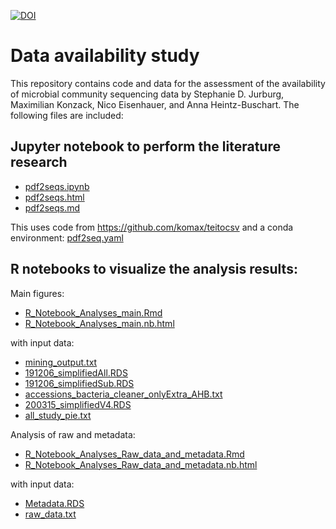 [![DOI](https://zenodo.org/badge/281296908.svg)](https://zenodo.org/badge/latestdoi/281296908)



# Data availability study

This repository contains code and data for the assessment of the availability of microbial community sequencing data by Stephanie D. Jurburg, Maximilian Konzack, Nico Eisenhauer, and Anna Heintz-Buschart. 
The following files are included: 

## Jupyter notebook to perform the literature research
* [pdf2seqs.ipynb](../../blob/master/pdf2seqs.ipynb)
* [pdf2seqs.html](../../blob/master/pdf2seqs.html)
* [pdf2seqs.md](../../blob/master/pdf2seqs.md)

This uses code from <https://github.com/komax/teitocsv>
and a conda environment: [pdf2seq.yaml](../../blob/master/pdf2seq.yaml)

## R notebooks to visualize the analysis results:
Main figures:
* [R_Notebook_Analyses_main.Rmd](../../blob/master/R_Notebook_Analyses_main.Rmd)
* [R_Notebook_Analyses_main.nb.html](../../blob/master/R_Notebook_Analyses_main.nb.html)

with input data:
* [mining_output.txt](../../blob/master/mining_output.txt)
* [191206_simplifiedAll.RDS](../../blob/master/191206_simplifiedAll.RDS)
* [191206_simplifiedSub.RDS](../../blob/master/191206_simplifiedSub.RDS)
* [accessions_bacteria_cleaner_onlyExtra_AHB.txt](../../blob/master/accessions_bacteria_cleaner_onlyExtra_AHB.txt)
* [200315_simplifiedV4.RDS](../../blob/master/200315_simplifiedV4.RDS)
* [all_study_pie.txt](../../blob/master/all_study_pie.txt)

Analysis of raw and metadata:
* [R_Notebook_Analyses_Raw_data_and_metadata.Rmd](../../blob/master/R_Notebook_Analyses_Raw_data_and_metadata.Rmd)
* [R_Notebook_Analyses_Raw_data_and_metadata.nb.html](../../blob/master/R_Notebook_Analyses_Raw_data_and_metadata.nb.html)

with input data:
* [Metadata.RDS](../../blob/master/Metadata.RDS)
* [raw_data.txt](../../blob/master/raw_data.txt)
